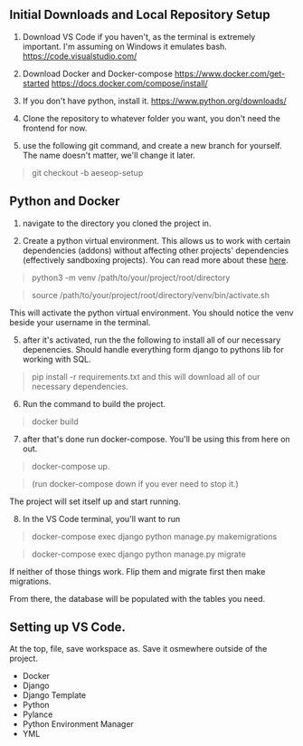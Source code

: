 ## Initial Downloads and Local Repository Setup
1. Download VS Code if you haven't, as the terminal is extremely important. I'm assuming on Windows it emulates bash.
https://code.visualstudio.com/

2. Download Docker and Docker-compose
https://www.docker.com/get-started
https://docs.docker.com/compose/install/

3. If you don't have python, install it.
https://www.python.org/downloads/

4. Clone the repository to whatever folder you want, you don't need the frontend for now.

5. use the following git command, and create a new branch for yourself. The name doesn't matter, we'll change it later.

> git checkout -b aeseop-setup

## Python and Docker
1. navigate to the directory you cloned the project in.

2. Create a python virtual environment. This allows us to work with certain dependencies (addons) without affecting other projects' dependencies (effectively sandboxing projects). You can read more about these [here](https://docs.python.org/3/library/venv.html).

> python3 -m venv /path/to/your/project/root/directory

> source /path/to/your/project/root/directory/venv/bin/activate.sh

This will activate the python virtual environment. You should notice the venv beside your username in the terminal.

5. after it's activated, run the the following to install all of our necessary depenencies. Should handle everything form django to pythons lib for working with SQL.

> pip install -r requirements.txt and this will download all of our necessary dependencies.

6. Run the command to build the project.

> docker build

7. after that's done run docker-compose. You'll be using this from here on out.

> docker-compose up.

> (run docker-compose down if you ever need to stop it.)

The project will set itself up and start running.

8. In the VS Code terminal, you'll want to run

> docker-compose exec django python manage.py makemigrations

> docker-compose exec django python manage.py migrate

If neither of those things work. Flip them and migrate first then make migrations.

From there, the database will be populated with the tables you need.


## Setting up VS Code.
At the top, file, save workspace as. Save it osmewhere outside of the project.

* Docker
* Django
* Django Template
* Python
* Pylance
* Python Environment Manager
* YML
